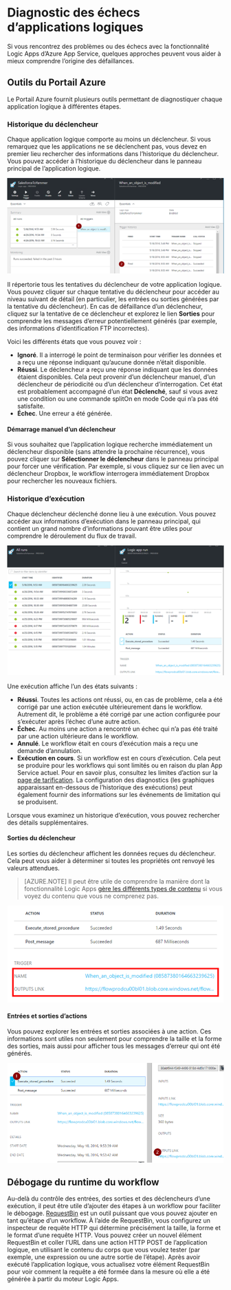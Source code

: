 <properties
   pageTitle="Diagnostic des échecs d’applications logiques | Microsoft Azure"
   description="Approches courantes pour comprendre les points de défaillance des applications logiques"
   services="logic-apps"
   documentationCenter=".net,nodejs,java"
   authors="jeffhollan"
   manager="erikre"
   editor=""/>

<tags
   ms.service="logic-apps"
   ms.devlang="multiple"
   ms.topic="article"
   ms.tgt_pltfrm="na"
   ms.workload="integration"
   ms.date="05/18/2016"
   ms.author="jehollan"/>

# Diagnostic des échecs d’applications logiques

Si vous rencontrez des problèmes ou des échecs avec la fonctionnalité Logic Apps d’Azure App Service, quelques approches peuvent vous aider à mieux comprendre l’origine des défaillances.

## Outils du Portail Azure

Le Portail Azure fournit plusieurs outils permettant de diagnostiquer chaque application logique à différentes étapes.

### Historique du déclencheur

Chaque application logique comporte au moins un déclencheur. Si vous remarquez que les applications ne se déclenchent pas, vous devez en premier lieu rechercher des informations dans l’historique du déclencheur. Vous pouvez accéder à l’historique du déclencheur dans le panneau principal de l’application logique.

![Emplacement de l’historique du déclencheur][1]

Il répertorie tous les tentatives du déclencheur de votre application logique. Vous pouvez cliquer sur chaque tentative du déclencheur pour accéder au niveau suivant de détail (en particulier, les entrées ou sorties générées par la tentative du déclencheur). En cas de défaillance d’un déclencheur, cliquez sur la tentative de ce déclencheur et explorez le lien **Sorties** pour comprendre les messages d’erreur potentiellement générés (par exemple, des informations d’identification FTP incorrectes).

Voici les différents états que vous pouvez voir :

* **Ignoré**. Il a interrogé le point de terminaison pour vérifier les données et a reçu une réponse indiquant qu’aucune donnée n’était disponible.
* **Réussi**. Le déclencheur a reçu une réponse indiquant que les données étaient disponibles. Cela peut provenir d’un déclencheur manuel, d’un déclencheur de périodicité ou d’un déclencheur d’interrogation. Cet état est probablement accompagné d’un état **Déclenché**, sauf si vous avez une condition ou une commande splitOn en mode Code qui n’a pas été satisfaite.
* **Échec**. Une erreur a été générée.

#### Démarrage manuel d’un déclencheur

Si vous souhaitez que l’application logique recherche immédiatement un déclencheur disponible (sans attendre la prochaine récurrence), vous pouvez cliquer sur **Sélectionner le déclencheur** dans le panneau principal pour forcer une vérification. Par exemple, si vous cliquez sur ce lien avec un déclencheur Dropbox, le workflow interrogera immédiatement Dropbox pour rechercher les nouveaux fichiers.

### Historique d’exécution

Chaque déclencheur déclenché donne lieu à une exécution. Vous pouvez accéder aux informations d’exécution dans le panneau principal, qui contient un grand nombre d’informations pouvant être utiles pour comprendre le déroulement du flux de travail.

![Emplacement de l’historique d’exécution][2]

Une exécution affiche l’un des états suivants :

* **Réussi**. Toutes les actions ont réussi, ou, en cas de problème, cela a été corrigé par une action exécutée ultérieurement dans le workflow. Autrement dit, le problème a été corrigé par une action configurée pour s’exécuter après l’échec d’une autre action.
* **Échec**. Au moins une action a rencontré un échec qui n’a pas été traité par une action ultérieure dans le workflow.
* **Annulé**. Le workflow était en cours d’exécution mais a reçu une demande d’annulation.
* **Exécution en cours**. Si un workflow est en cours d’exécution. Cela peut se produire pour les workflows qui sont limités ou en raison du plan App Service actuel. Pour en savoir plus, consultez les limites d’action sur la [page de tarification](https://azure.microsoft.com/pricing/details/app-service/plans/). La configuration des diagnostics (les graphiques apparaissant en-dessous de l’historique des exécutions) peut également fournir des informations sur les événements de limitation qui se produisent.

Lorsque vous examinez un historique d’exécution, vous pouvez rechercher des détails supplémentaires.

#### Sorties du déclencheur

Les sorties du déclencheur affichent les données reçues du déclencheur. Cela peut vous aider à déterminer si toutes les propriétés ont renvoyé les valeurs attendues.

>[AZURE.NOTE] Il peut être utile de comprendre la manière dont la fonctionnalité Logic Apps [gère les différents types de contenu](app-service-logic-content-type.md) si vous voyez du contenu que vous ne comprenez pas.

![Exemples de sorties du déclencheur][3]

#### Entrées et sorties d’actions

Vous pouvez explorer les entrées et sorties associées à une action. Ces informations sont utiles non seulement pour comprendre la taille et la forme des sorties, mais aussi pour afficher tous les messages d’erreur qui ont été générés.

![Entrées et sorties d’actions][4]

## Débogage du runtime du workflow

Au-delà du contrôle des entrées, des sorties et des déclencheurs d’une exécution, il peut être utile d’ajouter des étapes à un workflow pour faciliter le débogage. [RequestBin](http://requestb.in) est un outil puissant que vous pouvez ajouter en tant qu’étape d’un workflow. À l’aide de RequestBin, vous configurez un inspecteur de requête HTTP qui détermine précisément la taille, la forme et le format d’une requête HTTP. Vous pouvez créer un nouvel élément RequestBin et coller l’URL dans une action HTTP POST de l’application logique, en utilisant le contenu du corps que vous voulez tester (par exemple, une expression ou une autre sortie de l’étape). Après avoir exécuté l’application logique, vous actualisez votre élément RequestBin pour voir comment la requête a été formée dans la mesure où elle a été générée à partir du moteur Logic Apps.




<!-- image references -->
[1]: ./media/app-service-logic-diagnosing-failures/triggerHistory.PNG
[2]: ./media/app-service-logic-diagnosing-failures/runHistory.PNG
[3]: ./media/app-service-logic-diagnosing-failures/triggerOutputsLink.PNG
[4]: ./media/app-service-logic-diagnosing-failures/ActionOutputs.PNG

<!---HONumber=AcomDC_0803_2016-->